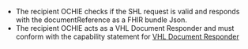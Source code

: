 - The recipient OCHIE checks if the SHL request is valid and responds with the documentReference as a FHIR bundle Json.
- The recipient OCHIE acts as a VHL Document Responder and must conform with the capability statement for [VHL Document Responder](https://smart.who.int/smart-ips-pilgrimage/CapabilityStatement/VHLDocumentResponder)